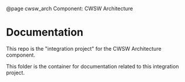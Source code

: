 @page cwsw_arch Component: CWSW Architecture

# Documentation

This repo is the "integration project" for the CWSW Architecture component.

This folder is the container for documentation related to this integration project.
